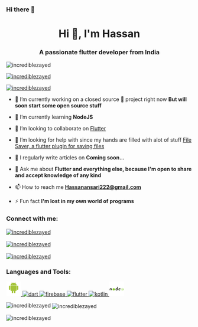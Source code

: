 ### Hi there 👋

<!--
**incrediblezayed/incrediblezayed** is a ✨ _special_ ✨ repository because its `README.md` (this file) appears on your GitHub profile.

Here are some ideas to get you started:

- 🔭 I’m currently working on ...
- 🌱 I’m currently learning ...
- 👯 I’m looking to collaborate on ...
- 🤔 I’m looking for help with ...
- 💬 Ask me about ...
- 📫 How to reach me: ...
- 😄 Pronouns: ...
- ⚡ Fun fact: ...
-->
<h1 align="center">Hi 👋, I'm Hassan</h1>

<h3 align="center">A passionate flutter developer from India</h3>

<p align="left"> <img src="https://komarev.com/ghpvc/?username=incrediblezayed&label=Profile%20views&color=0e75b6&style=flat" alt="incrediblezayed" /> </p>

<p align="left"> <a href="https://github.com/ryo-ma/github-profile-trophy"><img src="https://github-profile-trophy.vercel.app/?username=incrediblezayed" alt="incrediblezayed" /></a> </p>

<p align="left"> <a href="https://twitter.com/incrediblezayed" target="blank"><img src="https://img.shields.io/twitter/follow/incrediblezayed?logo=twitter&style=for-the-badge" alt="incrediblezayed" /></a> </p>

- 🔭 I’m currently working on a closed source 🤫 project right now **But will soon start some open source stuff**

- 🌱 I’m currently learning **NodeJS**

- 👯 I’m looking to collaborate on [Flutter](https://github.com/flutter/flutter)

- 🤝 I’m looking for help with since my hands are filled with alot of stuff [File Saver, a flutter plugin for saving files](https://github.com/incrediblezayed/file_saver)



- 📝 I regularly write articles on **Coming soon...**

- 💬 Ask me about **Flutter and everything else, because I'm open to share and accept knowledge of any kind**

- 📫 How to reach me **Hassanansari222@gmail.com**

- ⚡ Fun fact **I'm lost in my own world of programs**

<h3 align="left">Connect with me:</h3>

<p align="left">

<a href="https://twitter.com/incrediblezayed" target="blank"><img align="center" src="https://raw.githubusercontent.com/rahuldkjain/github-profile-readme-generator/master/src/images/icons/Social/twitter.svg" alt="incrediblezayed" height="30" width="40" /></a>

<a href="https://linkedin.com/in/incrediblezayed" target="blank"><img align="center" src="https://raw.githubusercontent.com/rahuldkjain/github-profile-readme-generator/master/src/images/icons/Social/linked-in-alt.svg" alt="incrediblezayed" height="30" width="40" /></a>

<a href="https://instagram.com/incrediblezayed" target="blank"><img align="center" src="https://raw.githubusercontent.com/rahuldkjain/github-profile-readme-generator/master/src/images/icons/Social/instagram.svg" alt="incrediblezayed" height="30" width="40" /></a>

</p>

<h3 align="left">Languages and Tools:</h3>

<p align="left"> <a href="https://developer.android.com" target="_blank" rel="noreferrer"> <img src="https://raw.githubusercontent.com/devicons/devicon/master/icons/android/android-original-wordmark.svg" alt="android" width="40" height="40"/> </a> <a href="https://dart.dev" target="_blank" rel="noreferrer"> <img src="https://www.vectorlogo.zone/logos/dartlang/dartlang-icon.svg" alt="dart" width="40" height="40"/> </a> <a href="https://firebase.google.com/" target="_blank" rel="noreferrer"> <img src="https://www.vectorlogo.zone/logos/firebase/firebase-icon.svg" alt="firebase" width="40" height="40"/> </a> <a href="https://flutter.dev" target="_blank" rel="noreferrer"> <img src="https://www.vectorlogo.zone/logos/flutterio/flutterio-icon.svg" alt="flutter" width="40" height="40"/> </a> <a href="https://kotlinlang.org" target="_blank" rel="noreferrer"> <img src="https://www.vectorlogo.zone/logos/kotlinlang/kotlinlang-icon.svg" alt="kotlin" width="40" height="40"/> </a> <a href="https://nodejs.org" target="_blank" rel="noreferrer"> <img src="https://raw.githubusercontent.com/devicons/devicon/master/icons/nodejs/nodejs-original-wordmark.svg" alt="nodejs" width="40" height="40"/> </a> </p>

<p><img align="left" src="https://github-readme-stats.vercel.app/api/top-langs?username=incrediblezayed&show_icons=true&locale=en&layout=compact" alt="incrediblezayed" /></p>

<p>&nbsp;<img align="center" src="https://github-readme-stats.vercel.app/api?username=incrediblezayed&show_icons=true&locale=en" alt="incrediblezayed" /></p>

<p><img align="center" src="https://github-readme-streak-stats.herokuapp.com/?user=incrediblezayed&" alt="incrediblezayed" /></p>
